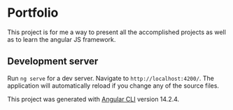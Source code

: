 # Portfolio

This project is for me a way to present all the accomplished projects as well as to learn the angular JS framework.


## Development server

Run `ng serve` for a dev server. Navigate to `http://localhost:4200/`. The application will automatically reload if you change any of the source files.

This project was generated with [Angular CLI](https://github.com/angular/angular-cli) version 14.2.4.